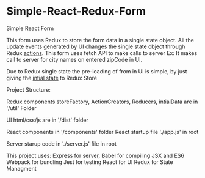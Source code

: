 # Simple-React-Redux-Form

Simple React Form

This form uses Redux to store the form data in a single state object.
All the update events generated by UI changes the single state object through Redux <a href="https://github.com/charan2628/Simple-React-Redux-Form/blob/master/util/actionCreators.js">actions</a>.
This form uses fetch API to make calls to server Ex: It makes call to server for city names on entered zipCode in UI.

Due to Redux single state the pre-loading of from in UI is simple, by just giving the <a href="https://github.com/charan2628/Simple-React-Redux-Form/blob/master/util/data.js">intial state</a> to Redux Store

Project Structure:

Redux components storeFactory, ActionCreators, Reducers, intialData are in '/util' Folder

UI html/css/js are in '/dist' folder

React components in '/components' folder
React startup file './app.js' in root

Server starup code in './server.js' file in root

This project uses:
Express for server,
Babel for compiling JSX and ES6
Webpack for bundling
Jest for testing
React for UI
Redux for State Managment
